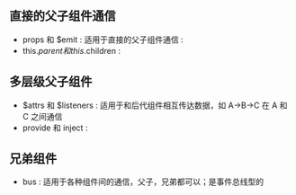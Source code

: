 ## 直接的父子组件通信

* props 和 $emit : 适用于直接的父子组件通信 : 
* this.$parent 和 this.$children : 

## 多层级父子组件

* $attrs 和 $listeners : 适用于和后代组件相互传达数据，如 A->B->C 在 A 和 C 之间通信
* provide 和 inject : 

## 兄弟组件

* bus : 适用于各种组件间的通信，父子，兄弟都可以；是事件总线型的
